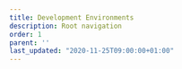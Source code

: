 ```yaml
---
title: Development Environments
description: Root navigation
order: 1
parent: ''
last_updated: "2020-11-25T09:00:00+01:00"
---
```

